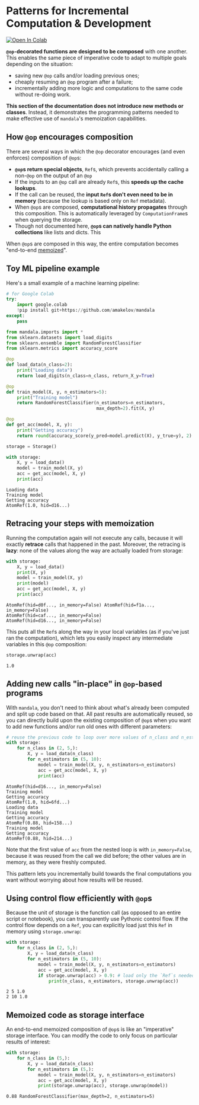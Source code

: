 # Patterns for Incremental Computation & Development
<a href="https://colab.research.google.com/github/amakelov/mandala/blob/master/docs_source/topics/02_retracing.ipynb"> 
  <img src="https://colab.research.google.com/assets/colab-badge.svg" alt="Open In Colab"/> </a>

**`@op`-decorated functions are designed to be composed** with one another. This
enables the same piece of imperative code to adapt to multiple goals depending
on the situation: 

- saving new `@op` calls and/or loading previous ones;
- cheaply resuming an `@op` program after a failure;
- incrementally adding more logic and computations to the same code without
re-doing work.

**This section of the documentation does not introduce new methods or classes**.
Instead, it demonstrates the programming patterns needed to make effective use
of `mandala`'s memoization capabilities.

## How `@op` encourages composition
There are several ways in which the `@op` decorator encourages (and even
enforces) composition of `@op`s:

- **`@op`s return special objects**, `Ref`s, which prevents accidentally calling 
a non-`@op` on the output of an `@op`
- If the inputs to an `@op` call are already `Ref`s, this **speeds up the cache
lookups**.
- If the call can be reused, the **input `Ref`s don't even need to be in memory**
(because the lookup is based only on `Ref` metadata).
- When `@op`s are composed, **computational history propagates** through this
composition. This is automatically leveraged by `ComputationFrame`s when
querying the storage.
- Though not documented here, **`@op`s can natively handle Python
collections** like lists and dicts. This 

When `@op`s are composed in this way, the entire computation becomes "end-to-end
[memoized](https://en.wikipedia.org/wiki/Memoization)". 

## Toy ML pipeline example
Here's a small example of a machine learning pipeline:


```python
# for Google Colab
try:
    import google.colab
    !pip install git+https://github.com/amakelov/mandala
except:
    pass
```


```python
from mandala.imports import *
from sklearn.datasets import load_digits
from sklearn.ensemble import RandomForestClassifier
from sklearn.metrics import accuracy_score

@op
def load_data(n_class=2):
    print("Loading data")
    return load_digits(n_class=n_class, return_X_y=True)

@op
def train_model(X, y, n_estimators=5):
    print("Training model")
    return RandomForestClassifier(n_estimators=n_estimators,
                                  max_depth=2).fit(X, y)

@op
def get_acc(model, X, y):
    print("Getting accuracy")
    return round(accuracy_score(y_pred=model.predict(X), y_true=y), 2)

storage = Storage()

with storage:
    X, y = load_data() 
    model = train_model(X, y)
    acc = get_acc(model, X, y)
    print(acc)
```

    Loading data
    Training model
    Getting accuracy
    AtomRef(1.0, hid=d16...)


## Retracing your steps with memoization
Running the computation again will not execute any calls, because it will
exactly **retrace** calls that happened in the past. Moreover, the retracing is
**lazy**: none of the values along the way are actually loaded from storage:


```python
with storage:
    X, y = load_data() 
    print(X, y)
    model = train_model(X, y)
    print(model)
    acc = get_acc(model, X, y)
    print(acc)
```

    AtomRef(hid=d0f..., in_memory=False) AtomRef(hid=f1a..., in_memory=False)
    AtomRef(hid=caf..., in_memory=False)
    AtomRef(hid=d16..., in_memory=False)


This puts all the `Ref`s along the way in your local variables (as if you've
just ran the computation), which lets you easily inspect any intermediate
variables in this `@op` composition:


```python
storage.unwrap(acc)
```




    1.0



## Adding new calls "in-place" in `@op`-based programs
With `mandala`, you don't need to think about what's already been computed and
split up code based on that. All past results are automatically reused, so you can
directly build upon the existing composition of `@op`s when you want to add new
functions and/or run old ones with different parameters:


```python
# reuse the previous code to loop over more values of n_class and n_estimators 
with storage:
    for n_class in (2, 5,):
        X, y = load_data(n_class) 
        for n_estimators in (5, 10):
            model = train_model(X, y, n_estimators=n_estimators)
            acc = get_acc(model, X, y)
            print(acc)
```

    AtomRef(hid=d16..., in_memory=False)
    Training model
    Getting accuracy
    AtomRef(1.0, hid=6fd...)
    Loading data
    Training model
    Getting accuracy
    AtomRef(0.88, hid=158...)
    Training model
    Getting accuracy
    AtomRef(0.88, hid=214...)


Note that the first value of `acc` from the nested loop is with
`in_memory=False`, because it was reused from the call we did before; the other
values are in memory, as they were freshly computed. 

This pattern lets you incrementally build towards the final computations you
want without worrying about how results will be reused.

## Using control flow efficiently with `@op`s
Because the unit of storage is the function call (as opposed to an entire script
or notebook), you can transparently use Pythonic control flow. If the control
flow depends on a `Ref`, you can explicitly load just this `Ref` in memory
using `storage.unwrap`:


```python
with storage:
    for n_class in (2, 5,):
        X, y = load_data(n_class) 
        for n_estimators in (5, 10):
            model = train_model(X, y, n_estimators=n_estimators)
            acc = get_acc(model, X, y)
            if storage.unwrap(acc) > 0.9: # load only the `Ref`s needed for control flow
                print(n_class, n_estimators, storage.unwrap(acc))
```

    2 5 1.0
    2 10 1.0


## Memoized code as storage interface
An end-to-end memoized composition of `@op`s is like an "imperative" storage
interface. You can modify the code to only focus on particular results of
interest:


```python
with storage:
    for n_class in (5,):
        X, y = load_data(n_class) 
        for n_estimators in (5,):
            model = train_model(X, y, n_estimators=n_estimators)
            acc = get_acc(model, X, y)
            print(storage.unwrap(acc), storage.unwrap(model))
```

    0.88 RandomForestClassifier(max_depth=2, n_estimators=5)


